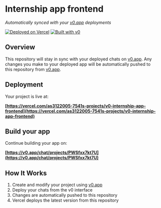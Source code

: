 # Internship app frontend

*Automatically synced with your [v0.app](https://v0.app) deployments*

[![Deployed on Vercel](https://img.shields.io/badge/Deployed%20on-Vercel-black?style=for-the-badge&logo=vercel)](https://vercel.com/as3122005-7541s-projects/v0-internship-app-frontend)
[![Built with v0](https://img.shields.io/badge/Built%20with-v0.app-black?style=for-the-badge)](https://v0.app/chat/projects/PWSfxx7kt7U)

## Overview

This repository will stay in sync with your deployed chats on [v0.app](https://v0.app).
Any changes you make to your deployed app will be automatically pushed to this repository from [v0.app](https://v0.app).

## Deployment

Your project is live at:

**[https://vercel.com/as3122005-7541s-projects/v0-internship-app-frontend](https://vercel.com/as3122005-7541s-projects/v0-internship-app-frontend)**

## Build your app

Continue building your app on:

**[https://v0.app/chat/projects/PWSfxx7kt7U](https://v0.app/chat/projects/PWSfxx7kt7U)**

## How It Works

1. Create and modify your project using [v0.app](https://v0.app)
2. Deploy your chats from the v0 interface
3. Changes are automatically pushed to this repository
4. Vercel deploys the latest version from this repository